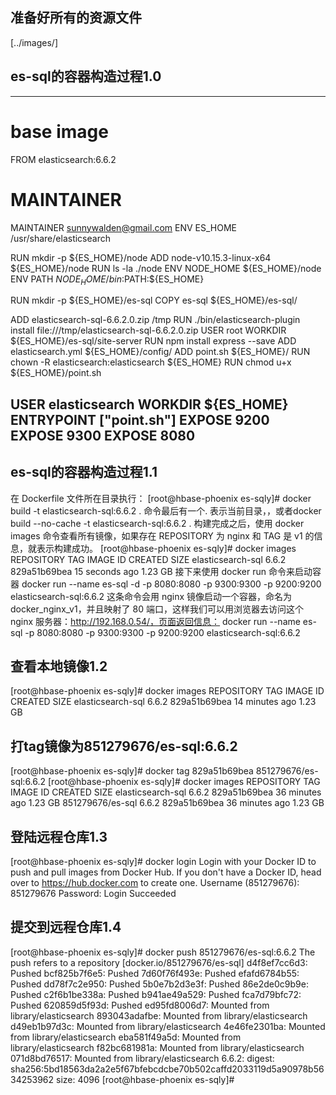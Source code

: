 ## 准备好所有的资源文件
[../images/]

## es-sql的容器构造过程1.0
-----
# base image
FROM elasticsearch:6.6.2
# MAINTAINER
MAINTAINER sunnywalden@gmail.com
ENV ES_HOME /usr/share/elasticsearch

RUN mkdir -p ${ES_HOME}/node
ADD node-v10.15.3-linux-x64 ${ES_HOME}/node
RUN ls -la ./node
ENV NODE_HOME ${ES_HOME}/node
ENV PATH ${NODE_HOME}/bin:$PATH:${ES_HOME}

RUN mkdir -p ${ES_HOME}/es-sql
COPY es-sql ${ES_HOME}/es-sql/

ADD elasticsearch-sql-6.6.2.0.zip /tmp
RUN ./bin/elasticsearch-plugin install file:///tmp/elasticsearch-sql-6.6.2.0.zip
USER root
WORKDIR ${ES_HOME}/es-sql/site-server
RUN npm install express --save
ADD elasticsearch.yml ${ES_HOME}/config/
ADD point.sh ${ES_HOME}/
RUN chown -R elasticsearch:elasticsearch ${ES_HOME}
RUN chmod u+x ${ES_HOME}/point.sh

USER elasticsearch
WORKDIR ${ES_HOME}
ENTRYPOINT ["point.sh"]
EXPOSE 9200
EXPOSE 9300
EXPOSE 8080
-----
## es-sql的容器构造过程1.1
在 Dockerfile 文件所在目录执行：
[root@hbase-phoenix es-sqly]# docker build -t elasticsearch-sql:6.6.2 .
命令最后有一个. 表示当前目录，，或者docker build  --no-cache -t elasticsearch-sql:6.6.2 .
构建完成之后，使用 docker images 命令查看所有镜像，如果存在 REPOSITORY 为 nginx 和 TAG 是 v1 的信息，就表示构建成功。
[root@hbase-phoenix es-sqly]# docker images
REPOSITORY                                    TAG                          IMAGE ID            CREATED             SIZE
elasticsearch-sql                             6.6.2                        829a51b69bea        15 seconds ago      1.23 GB
接下来使用 docker run 命令来启动容器
docker run  --name es-sql  -d -p 8080:8080 -p 9300:9300 -p 9200:9200 elasticsearch-sql:6.6.2
这条命令会用 nginx 镜像启动一个容器，命名为docker_nginx_v1，并且映射了 80 端口，这样我们可以用浏览器去访问这个 nginx 服务器：http://192.168.0.54/，页面返回信息：
docker run  --name es-sql  -p 8080:8080 -p 9300:9300 -p 9200:9200 elasticsearch-sql:6.6.2
## 查看本地镜像1.2
[root@hbase-phoenix es-sqly]# docker images
REPOSITORY                                    TAG                          IMAGE ID            CREATED             SIZE
elasticsearch-sql                             6.6.2                        829a51b69bea        14 minutes ago      1.23 GB
## 打tag镜像为851279676/es-sql:6.6.2
[root@hbase-phoenix es-sqly]# docker tag 829a51b69bea 851279676/es-sql:6.6.2
[root@hbase-phoenix es-sqly]# docker images
REPOSITORY                                    TAG                          IMAGE ID            CREATED             SIZE
elasticsearch-sql                             6.6.2                        829a51b69bea        36 minutes ago      1.23 GB
851279676/es-sql                              6.6.2                        829a51b69bea        36 minutes ago      1.23 GB
## 登陆远程仓库1.3
[root@hbase-phoenix es-sqly]# docker login
Login with your Docker ID to push and pull images from Docker Hub. If you don't have a Docker ID, head over to https://hub.docker.com to create one.
Username (851279676): 851279676
Password: 
Login Succeeded
## 提交到远程仓库1.4
[root@hbase-phoenix es-sqly]# docker push 851279676/es-sql:6.6.2
The push refers to a repository [docker.io/851279676/es-sql]
d4f8ef7cc6d3: Pushed 
bcf825b7f6e5: Pushed 
7d60f76f493e: Pushed 
efafd6784b55: Pushed 
dd78f7c2e950: Pushed 
5b0e7b2d3e3f: Pushed 
86e2de0c9b9e: Pushed 
c2f6b1be338a: Pushed 
b941ae49a529: Pushed 
fca7d79bfc72: Pushed 
620859d5f93d: Pushed 
ed95fd8006d7: Mounted from library/elasticsearch 
893043adafbe: Mounted from library/elasticsearch 
d49eb1b97d3c: Mounted from library/elasticsearch 
4e46fe2301ba: Mounted from library/elasticsearch 
eba581f49a5d: Mounted from library/elasticsearch 
f82bc681981a: Mounted from library/elasticsearch 
071d8bd76517: Mounted from library/elasticsearch 
6.6.2: digest: sha256:5bd18563da2a2e5f67bfebcdcbe70b502caffd2033119d5a90978b5634253962 size: 4096
[root@hbase-phoenix es-sqly]# 

